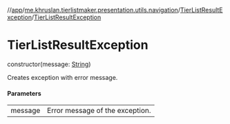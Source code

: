 //[app](../../../index.md)/[me.khruslan.tierlistmaker.presentation.utils.navigation](../index.md)/[TierListResultException](index.md)/[TierListResultException](-tier-list-result-exception.md)

# TierListResultException

constructor(message: [String](https://kotlinlang.org/api/latest/jvm/stdlib/kotlin/-string/index.html))

Creates exception with error message.

#### Parameters

| | |
|---|---|
| message | Error message of the exception. |
